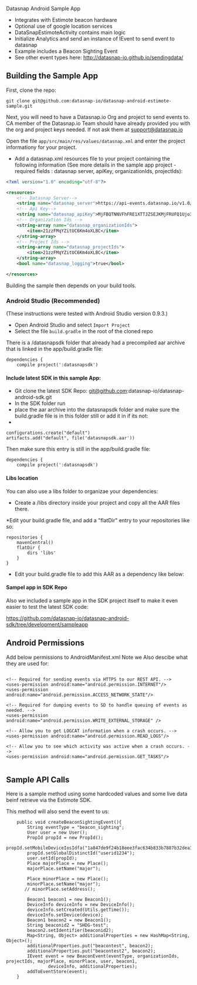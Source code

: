 Datasnap Android Sample App
* Integrates with Estimote beacon hardware
* Optional use of google location services
* DataSnapEstimoteActivity contains main logic
* Initialize Analytics and send an instance of IEvent to send event to datasnap
* Example includes a Beacon Sighting Event
* See other event types here: http://datasnap-io.github.io/sendingdata/


## Building the Sample App

First, clone the repo:

`git clone git@github.com:datasnap-io/datasnap-android-estimote-sample.git`

Next, you will need to have a Datasnap.io Org and project to send events to. CA member of the Datasnap.io Team should have already provided you with the org and project keys needed. If not ask them at support@datasnap.io

Open the file `app/src/main/res/values/datasnap.xml` and enter the project informationy for your project.

* Add a datasnap.xml resources file to your project containing the following information (See more details in the sample app project - required fields : datasnap server, apiKey, organizationIds, projectIds):    
```xml  
<?xml version="1.0" encoding="utf-8"?>

<resources>
    <!-- Datasnap Server-->
    <string name="datasnap_server">https://api-events.datasnap.io/v1.0/events</string>
    <!-- Api Key-->
    <string name="datasnap_apiKey">MjFBQTNNVFhFRE1XTTJZSEJKMjFRUFQ1Ujo3Wnl0cjdzblFEaGlPM2E5SGwwaUFwZEhZQktUdGVYa05LTGNhQzlTSHcw</string>
    <!-- Organization Ids -->
    <string-array name="datasnap_organizationIds">
        <item>21zzFMqYZitUC6Km4oXLBC</item>
    </string-array>
    <!-- Project Ids -->
    <string-array name="datasnap_projectIds">
        <item>21zzFMqYZitUC6Km4oXLBC</item>
    </string-array>
    <bool name="datasnap_logging">true</bool>

</resources> 
```

Building the sample then depends on your build tools.

### Android Studio (Recommended)

(These instructions were tested with Android Studio version 0.9.3.)

* Open Android Studio and select `Import Project`
* Select the file `build.gradle` in the root of the cloned repo


There is a /datasnapsdk folder that already had a precompiled aar archive that is linked in the app/build.gradle file:

```
dependencies {
    compile project(':datasnapsdk')
```

#### Include latest SDK in this sample App:

* Git clone the latest SDK Repo: git@github.com:datasnap-io/datasnap-android-sdk.git
* In the SDK folder run
* place the aar archive into the datasnapsdk folder and make sure the build.gradle file is in this folder still or add it in if its not:
* 
```
configurations.create("default")
artifacts.add("default", file('datasnapsdk.aar'))
```

Then make sure this entry is still in the app/build.gradle file:
```
dependencies {
    compile project(':datasnapsdk')
```


#### Libs location

You can also use a libs folder to organizae your dependencies:

* Create a /libs directory inside your project and copy all the AAR files there.

*Edit your build.gradle file, and add a "flatDir" entry to your repositories like so:

    repositories {
        mavenCentral()
        flatDir {
            dirs 'libs'
        }
    }

* Edit your build.gradle file to add this AAR as a dependency like below:

#### Sampel app in SDK Repo

Also we included a sample app in the SDK project itself to make it even easier to test the latest SDK code:

https://github.com/datasnap-io/datasnap-android-sdk/tree/development/sampleapp

##  Android Permissions

Add below permissions to AndroidManifest.xml  Note we Also descibe what they are used for:
```

<!-- Required for sending events via HTTPS to our REST API. -->
<uses-permission android:name="android.permission.INTERNET"/>
<uses-permission android:name="android.permission.ACCESS_NETWORK_STATE"/>

<!-- Required for dumping events to SD to handle queuing of events as needed. -->
<uses-permission android:name="android.permission.WRITE_EXTERNAL_STORAGE" />

<!-- Allow you to get LOGCAT information when a crash occurs. -->
<uses-permission android:name="android.permission.READ_LOGS"/>

<!-- Allow you to see which activity was active when a crash occurs. -->
<uses-permission android:name="android.permission.GET_TASKS"/>


```


## Sample API Calls

Here is a sample method using some hardcoded values and some live data beinf retrieve via the Estimote SDK.

This method will also send the event to us:

```
    public void createBeaconSightingEvent(){
        String eventType = "beacon_sighting";
        User user = new User();
        PropId propId = new PropId();
        propId.setMobileDeviceIosIdfa("1a847de9f24b18eee3fac634b833b7887b32dea3");
        propId.setGlobalDistinctId("userid1234");
        user.setId(propId);
        Place majorPlace = new Place();
        majorPlace.setName("major");

        Place minorPlace = new Place();
        minorPlace.setName("major");
       // minorPlace.setAddress();

        Beacon1 beacon1 = new Beacon1();
        DeviceInfo deviceInfo = new DeviceInfo();
        deviceInfo.setCreated(Utils.getTime());
        deviceInfo.setDevice(device);
        Beacon1 beacon2 = new Beacon1();
        String beaconid2 = "SHDG-test";
        beacon2.setIdentifier(beaconid2);
        Map<String, Object> additionalProperties = new HashMap<String, Object>();
        additionalProperties.put("beacontest", beacon2);
        additionalProperties.put("beacontest2", beacon2);
        IEvent event = new BeaconEvent(eventType, organizationIds, projectIds, majorPlace, minorPlace, user, beacon1,
                deviceInfo, additionalProperties);
        addToEventStore(event);
    }

```


